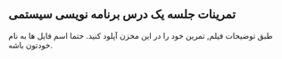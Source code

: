 ## تمرینات جلسه یک درس برنامه نویسی سیستمی

طبق توضیحات فیلم, تمرین خود را در این مخزن آپلود کنید.
حتما اسم فایل ها به نام خودتون باشه.
